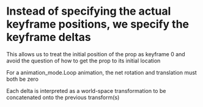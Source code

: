 # Instead of specifying the actual keyframe positions, we specify the keyframe deltas

This allows us to treat the initial position of the prop as keyframe 0 and avoid the question of how to get the prop to its initial location

For a animation_mode.Loop animation, the net rotation and translation must both be zero

Each delta is interpreted as a world-space transformation to be concatenated onto the previous transform(s)
